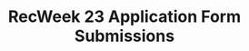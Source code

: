 ---
title: RecWeek 23 Application Form Submissions
redirect_to: https://forms.gle/UDcd6MVpNSUygahw6
redirect_from: 
  - /RW23AppFormSubmission
  - /rw23appformsubmission
---